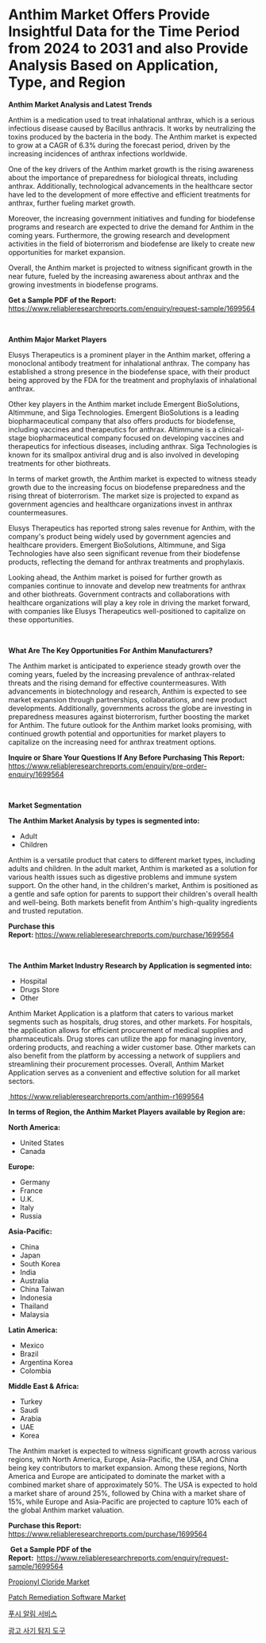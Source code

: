 <p><h1>Anthim Market Offers Provide Insightful Data for the Time Period from 2024 to 2031 and also Provide Analysis Based on Application, Type, and Region</h1></p><p><strong>Anthim Market Analysis and Latest Trends</strong></p>
<p><p>Anthim is a medication used to treat inhalational anthrax, which is a serious infectious disease caused by Bacillus anthracis. It works by neutralizing the toxins produced by the bacteria in the body. The Anthim market is expected to grow at a CAGR of 6.3% during the forecast period, driven by the increasing incidences of anthrax infections worldwide. </p><p>One of the key drivers of the Anthim market growth is the rising awareness about the importance of preparedness for biological threats, including anthrax. Additionally, technological advancements in the healthcare sector have led to the development of more effective and efficient treatments for anthrax, further fueling market growth. </p><p>Moreover, the increasing government initiatives and funding for biodefense programs and research are expected to drive the demand for Anthim in the coming years. Furthermore, the growing research and development activities in the field of bioterrorism and biodefense are likely to create new opportunities for market expansion.</p><p>Overall, the Anthim market is projected to witness significant growth in the near future, fueled by the increasing awareness about anthrax and the growing investments in biodefense programs.</p></p>
<p><strong>Get a Sample PDF of the Report:&nbsp;</strong> <a href="https://www.reliableresearchreports.com/enquiry/request-sample/1699564">https://www.reliableresearchreports.com/enquiry/request-sample/1699564</a></p>
<p>&nbsp;</p>
<p><strong>Anthim Major Market Players</strong></p>
<p><p>Elusys Therapeutics is a prominent player in the Anthim market, offering a monoclonal antibody treatment for inhalational anthrax. The company has established a strong presence in the biodefense space, with their product being approved by the FDA for the treatment and prophylaxis of inhalational anthrax.</p><p>Other key players in the Anthim market include Emergent BioSolutions, Altimmune, and Siga Technologies. Emergent BioSolutions is a leading biopharmaceutical company that also offers products for biodefense, including vaccines and therapeutics for anthrax. Altimmune is a clinical-stage biopharmaceutical company focused on developing vaccines and therapeutics for infectious diseases, including anthrax. Siga Technologies is known for its smallpox antiviral drug and is also involved in developing treatments for other biothreats.</p><p>In terms of market growth, the Anthim market is expected to witness steady growth due to the increasing focus on biodefense preparedness and the rising threat of bioterrorism. The market size is projected to expand as government agencies and healthcare organizations invest in anthrax countermeasures.</p><p>Elusys Therapeutics has reported strong sales revenue for Anthim, with the company's product being widely used by government agencies and healthcare providers. Emergent BioSolutions, Altimmune, and Siga Technologies have also seen significant revenue from their biodefense products, reflecting the demand for anthrax treatments and prophylaxis.</p><p>Looking ahead, the Anthim market is poised for further growth as companies continue to innovate and develop new treatments for anthrax and other biothreats. Government contracts and collaborations with healthcare organizations will play a key role in driving the market forward, with companies like Elusys Therapeutics well-positioned to capitalize on these opportunities.</p></p>
<p>&nbsp;</p>
<p><strong>What Are The Key Opportunities For Anthim Manufacturers?</strong></p>
<p><p>The Anthim market is anticipated to experience steady growth over the coming years, fueled by the increasing prevalence of anthrax-related threats and the rising demand for effective countermeasures. With advancements in biotechnology and research, Anthim is expected to see market expansion through partnerships, collaborations, and new product developments. Additionally, governments across the globe are investing in preparedness measures against bioterrorism, further boosting the market for Anthim. The future outlook for the Anthim market looks promising, with continued growth potential and opportunities for market players to capitalize on the increasing need for anthrax treatment options.</p></p>
<p><strong>Inquire or Share Your Questions If Any Before Purchasing This Report:</strong> <a href="https://www.reliableresearchreports.com/enquiry/pre-order-enquiry/1699564">https://www.reliableresearchreports.com/enquiry/pre-order-enquiry/1699564</a></p>
<p>&nbsp;</p>
<p><strong>Market Segmentation</strong></p>
<p><strong>The Anthim Market Analysis by types is segmented into:</strong></p>
<p><ul><li>Adult</li><li>Children</li></ul></p>
<p><p>Anthim is a versatile product that caters to different market types, including adults and children. In the adult market, Anthim is marketed as a solution for various health issues such as digestive problems and immune system support. On the other hand, in the children's market, Anthim is positioned as a gentle and safe option for parents to support their children's overall health and well-being. Both markets benefit from Anthim's high-quality ingredients and trusted reputation.</p></p>
<p><strong>Purchase this Report:&nbsp;</strong><a href="https://www.reliableresearchreports.com/purchase/1699564">https://www.reliableresearchreports.com/purchase/1699564</a></p>
<p>&nbsp;</p>
<p><strong>The Anthim Market Industry Research by Application is segmented into:</strong></p>
<p><ul><li>Hospital</li><li>Drugs Store</li><li>Other</li></ul></p>
<p><p>Anthim Market Application is a platform that caters to various market segments such as hospitals, drug stores, and other markets. For hospitals, the application allows for efficient procurement of medical supplies and pharmaceuticals. Drug stores can utilize the app for managing inventory, ordering products, and reaching a wider customer base. Other markets can also benefit from the platform by accessing a network of suppliers and streamlining their procurement processes. Overall, Anthim Market Application serves as a convenient and effective solution for all market sectors.</p></p>
<p><a href="https://www.reliableresearchreports.com/anthim-r1699564">&nbsp;https://www.reliableresearchreports.com/anthim-r1699564</a></p>
<p><strong>In terms of Region, the Anthim Market Players available by Region are:</strong></p>
<p>
    <p> <strong> North America: </strong>
        <ul>
            <li>United States</li>
            <li>Canada</li>
        </ul>
        </p> 
    <p> <strong> Europe: </strong>
        <ul>
            <li>Germany</li>
            <li>France</li>
            <li>U.K.</li>
            <li>Italy</li>
            <li>Russia</li>
        </ul>
        </p> 
    <p> <strong> Asia-Pacific: </strong>
        <ul>
            <li>China</li>
            <li>Japan</li>
            <li>South Korea</li>
            <li>India</li>
            <li>Australia</li>
            <li>China Taiwan</li>
            <li>Indonesia</li>
            <li>Thailand</li>
            <li>Malaysia</li>
        </ul>
        </p> 
    <p> <strong> Latin America: </strong>
        <ul>
            <li>Mexico</li>
            <li>Brazil</li>
            <li>Argentina Korea</li>
            <li>Colombia</li>
        </ul>
        </p> 
    <p> <strong> Middle East & Africa: </strong>
        <ul>
            <li>Turkey</li>
            <li>Saudi</li>
            <li>Arabia</li>
            <li>UAE</li>
            <li>Korea</li>
        </ul>
    </p>
    </p>
<p><p>The Anthim market is expected to witness significant growth across various regions, with North America, Europe, Asia-Pacific, the USA, and China being key contributors to market expansion. Among these regions, North America and Europe are anticipated to dominate the market with a combined market share of approximately 50%. The USA is expected to hold a market share of around 25%, followed by China with a market share of 15%, while Europe and Asia-Pacific are projected to capture 10% each of the global Anthim market valuation.</p></p>
<p><strong>Purchase this Report: </strong><a href="https://www.reliableresearchreports.com/purchase/1699564">https://www.reliableresearchreports.com/purchase/1699564</a></p>
<p>&nbsp;<strong>Get a Sample PDF of the Report:&nbsp;&nbsp;</strong><a href="https://www.reliableresearchreports.com/enquiry/request-sample/1699564">https://www.reliableresearchreports.com/enquiry/request-sample/1699564</a></p>
<p><strong></strong></p>
<p><p><a href="https://github.com/globismark/Market-Research-Report-List-3/blob/main/propionyl-cloride-market.md">Propionyl Cloride Market</a></p><p><a href="https://github.com/prosalinda88/Market-Research-Report-List-4/blob/main/patch-remediation-software-market.md">Patch Remediation Software Market</a></p><p><a href="https://github.com/CarmellaLang1/Market-Research-Report-List-1/blob/main/363284664452.md">푸시 알림 서비스</a></p><p><a href="https://github.com/RonSpencer61/Market-Research-Report-List-1/blob/main/693611464451.md">광고 사기 탐지 도구</a></p></p>